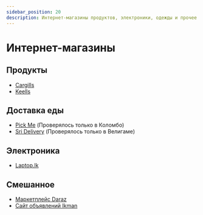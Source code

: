 ```yaml
---
sidebar_position: 20
description: Интернет-магазины продуктов, электроники, одежды и прочее
---
```


# Интернет-магазины

## Продукты

- [Cargills](https://cargillsonline.com/Web/Index)
- [Keells](https://www.keellssuper.com/home)

## Доставка еды

- [Pick Me](https://pickme.lk/) (Проверялось только в Коломбо)
- [Sri Delivery](https://www.sridelivery.com/) (Проверялось только в Велигаме)

## Электроника

- [Laptop.lk](https://www.laptop.lk/)

## Смешанное

- [Маркетплейс Daraz](https://www.daraz.lk/)
- [Сайт объявлений Ikman](https://ikman.lk/en)

